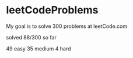 # leetCodeProblems
My goal is to solve 300 problems at leetCode.com

solved 88/300 so far

49 easy
35 medium
4 hard
